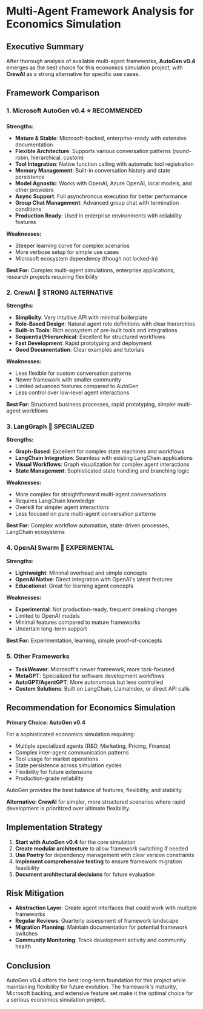 # Multi-Agent Framework Analysis for Economics Simulation

## Executive Summary

After thorough analysis of available multi-agent frameworks, **AutoGen v0.4** emerges as the best choice for this economics simulation project, with **CrewAI** as a strong alternative for specific use cases.

## Framework Comparison

### 1. Microsoft AutoGen v0.4 ⭐ **RECOMMENDED**

**Strengths:**
- **Mature & Stable**: Microsoft-backed, enterprise-ready with extensive documentation
- **Flexible Architecture**: Supports various conversation patterns (round-robin, hierarchical, custom)
- **Tool Integration**: Native function calling with automatic tool registration
- **Memory Management**: Built-in conversation history and state persistence
- **Model Agnostic**: Works with OpenAI, Azure OpenAI, local models, and other providers
- **Async Support**: Full asynchronous execution for better performance
- **Group Chat Management**: Advanced group chat with termination conditions
- **Production Ready**: Used in enterprise environments with reliability features

**Weaknesses:**
- Steeper learning curve for complex scenarios
- More verbose setup for simple use cases
- Microsoft ecosystem dependency (though not locked-in)

**Best For:** Complex multi-agent simulations, enterprise applications, research projects requiring flexibility

### 2. CrewAI 🚀 **STRONG ALTERNATIVE**

**Strengths:**
- **Simplicity**: Very intuitive API with minimal boilerplate
- **Role-Based Design**: Natural agent role definitions with clear hierarchies
- **Built-in Tools**: Rich ecosystem of pre-built tools and integrations
- **Sequential/Hierarchical**: Excellent for structured workflows
- **Fast Development**: Rapid prototyping and deployment
- **Good Documentation**: Clear examples and tutorials

**Weaknesses:**
- Less flexible for custom conversation patterns
- Newer framework with smaller community
- Limited advanced features compared to AutoGen
- Less control over low-level agent interactions

**Best For:** Structured business processes, rapid prototyping, simpler multi-agent workflows

### 3. LangGraph 🔧 **SPECIALIZED**

**Strengths:**
- **Graph-Based**: Excellent for complex state machines and workflows
- **LangChain Integration**: Seamless with existing LangChain applications
- **Visual Workflows**: Graph visualization for complex agent interactions
- **State Management**: Sophisticated state handling and branching logic

**Weaknesses:**
- More complex for straightforward multi-agent conversations
- Requires LangChain knowledge
- Overkill for simpler agent interactions
- Less focused on pure multi-agent conversation patterns

**Best For:** Complex workflow automation, state-driven processes, LangChain ecosystems

### 4. OpenAI Swarm 🧪 **EXPERIMENTAL**

**Strengths:**
- **Lightweight**: Minimal overhead and simple concepts
- **OpenAI Native**: Direct integration with OpenAI's latest features
- **Educational**: Great for learning agent concepts

**Weaknesses:**
- **Experimental**: Not production-ready, frequent breaking changes
- Limited to OpenAI models
- Minimal features compared to mature frameworks
- Uncertain long-term support

**Best For:** Experimentation, learning, simple proof-of-concepts

### 5. Other Frameworks

- **TaskWeaver**: Microsoft's newer framework, more task-focused
- **MetaGPT**: Specialized for software development workflows
- **AutoGPT/AgentGPT**: More autonomous but less controlled
- **Custom Solutions**: Built on LangChain, LlamaIndex, or direct API calls

## Recommendation for Economics Simulation

**Primary Choice: AutoGen v0.4**

For a sophisticated economics simulation requiring:
- Multiple specialized agents (R&D, Marketing, Pricing, Finance)
- Complex inter-agent communication patterns
- Tool usage for market operations
- State persistence across simulation cycles
- Flexibility for future extensions
- Production-grade reliability

AutoGen provides the best balance of features, flexibility, and stability.

**Alternative: CrewAI** for simpler, more structured scenarios where rapid development is prioritized over ultimate flexibility.

## Implementation Strategy

1. **Start with AutoGen v0.4** for the core simulation
2. **Create modular architecture** to allow framework switching if needed
3. **Use Poetry** for dependency management with clear version constraints
4. **Implement comprehensive testing** to ensure framework migration feasibility
5. **Document architectural decisions** for future evaluation

## Risk Mitigation

- **Abstraction Layer**: Create agent interfaces that could work with multiple frameworks
- **Regular Reviews**: Quarterly assessment of framework landscape
- **Migration Planning**: Maintain documentation for potential framework switches
- **Community Monitoring**: Track development activity and community health

## Conclusion

AutoGen v0.4 offers the best long-term foundation for this project while maintaining flexibility for future evolution. The framework's maturity, Microsoft backing, and extensive feature set make it the optimal choice for a serious economics simulation project.
